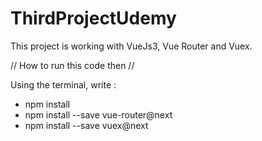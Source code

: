 # ThirdProjectUdemy

This project is working with VueJs3, Vue Router and Vuex.

// How to run this code then //

Using the terminal, write : 

- npm install
- npm install --save vue-router@next
- npm install --save vuex@next
